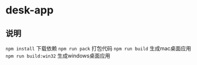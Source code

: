 # desk-app

## 说明
`npm install` 下载依赖
`npm run pack` 打包代码
`npm run build` 生成mac桌面应用
`npm run build:win32` 生成windows桌面应用
